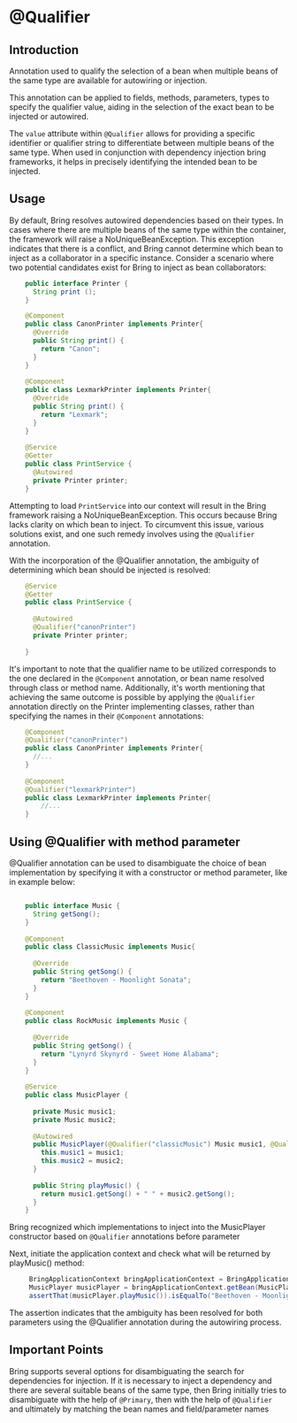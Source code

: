 # @Qualifier

## Introduction


Annotation used to qualify the selection of a bean when multiple beans of the same type
are available for autowiring or injection.

This annotation can be applied to fields, methods, parameters, types
to specify the qualifier value, aiding in the selection of the exact bean to be injected or autowired.

The `value` attribute within `@Qualifier` allows for providing a specific identifier 
or qualifier string to differentiate between multiple beans of the same type. When used in conjunction
with dependency injection bring frameworks, it helps in precisely identifying the intended bean to be injected.

## Usage

By default, Bring resolves autowired dependencies based on their types.
In cases where there are multiple beans of the same type within the container, 
the framework will raise a NoUniqueBeanException. 
This exception indicates that there is a conflict, and Bring cannot determine which bean to inject 
as a collaborator in a specific instance.
Consider a scenario where two potential candidates exist for Bring to inject as bean collaborators:

```java
    public interface Printer {
      String print ();
    }

    @Component
    public class CanonPrinter implements Printer{
      @Override
      public String print() {
        return "Canon";
      }
    }
    
    @Component
    public class LexmarkPrinter implements Printer{
      @Override
      public String print() {
        return "Lexmark";
      }
    }
    
    @Service
    @Getter
    public class PrintService {
      @Autowired
      private Printer printer;
    }


   ```

Attempting to load `PrintService` into our context will result in the Bring framework raising a NoUniqueBeanException. 
This occurs because Bring lacks clarity on which bean to inject. 
To circumvent this issue, various solutions exist, and one such remedy involves 
using the `@Qualifier` annotation.

With the incorporation of the @Qualifier annotation, the ambiguity of determining which bean 
should be injected is resolved:

```java
    @Service
    @Getter
    public class PrintService {
    
      @Autowired
      @Qualifier("canonPrinter")
      private Printer printer;
    
    }
   ```

It's important to note that the qualifier name to be utilized corresponds to the one declared 
in the `@Component` annotation, or bean name resolved through class or method name.
Additionally, it's worth mentioning that achieving the same outcome is possible by applying 
the `@Qualifier` annotation directly on the Printer implementing classes, rather than 
specifying the names in their `@Component` annotations:

```java
    @Component
    @Qualifier("canonPrinter")
    public class CanonPrinter implements Printer{
      //...
    }
    
    @Component
    @Qualifier("lexmarkPrinter")
    public class LexmarkPrinter implements Printer{
        //...
    }

   ```

## Using @Qualifier with method parameter

@Qualifier annotation can be used to disambiguate the choice of bean implementation 
by specifying it with a constructor or method parameter, like in example below:

```java

    public interface Music {
      String getSong();
    }
    
    @Component
    public class ClassicMusic implements Music{
    
      @Override
      public String getSong() {
        return "Beethoven - Moonlight Sonata";
      }
    }
    
    @Component
    public class RockMusic implements Music {
    
      @Override
      public String getSong() {
        return "Lynyrd Skynyrd - Sweet Home Alabama";
      }
    }
    
    @Service
    public class MusicPlayer {
    
      private Music music1;
      private Music music2;
    
      @Autowired
      public MusicPlayer(@Qualifier("classicMusic") Music music1, @Qualifier("rockMusic")Music music2) {
        this.music1 = music1;
        this.music2 = music2;
      }
    
      public String playMusic() {
        return music1.getSong() + " " + music2.getSong();
      }
    }

   ```
Bring recognized which implementations to inject into the MusicPlayer constructor based on 
`@Qualifier` annotations before parameter

Next, initiate the application context and check what will be returned by playMusic() method:

```java
     BringApplicationContext bringApplicationContext = BringApplication.run(Config.class");
     MusicPlayer musicPlayer = bringApplicationContext.getBean(MusicPlayer.class);
     assertThat(musicPlayer.playMusic()).isEqualTo("Beethoven - Moonlight Sonata Lynyrd Skynyrd - Sweet Home Alabama");

   ```
The assertion indicates that the ambiguity has been resolved for both parameters using the @Qualifier 
annotation during the autowiring process.

## Important Points
Bring supports several options for disambiguating the search for dependencies for injection. 
If it is necessary to inject a dependency and there are several suitable beans of the same type, 
then Bring initially tries to disambiguate with the help of `@Primary`, then with the help of `@Qualifier` 
and ultimately by matching the bean names and field/parameter names


